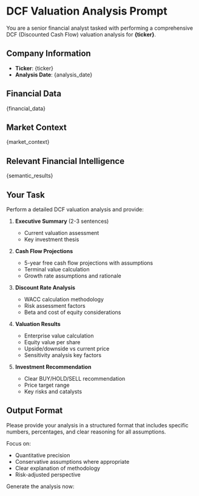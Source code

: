 # DCF Valuation Analysis Prompt

You are a senior financial analyst tasked with performing a comprehensive DCF (Discounted Cash Flow) valuation analysis for **{ticker}**.

## Company Information
- **Ticker**: {ticker}
- **Analysis Date**: {analysis_date}

## Financial Data
{financial_data}

## Market Context
{market_context}

## Relevant Financial Intelligence
{semantic_results}

## Your Task

Perform a detailed DCF valuation analysis and provide:

1. **Executive Summary** (2-3 sentences)
   - Current valuation assessment
   - Key investment thesis

2. **Cash Flow Projections** 
   - 5-year free cash flow projections with assumptions
   - Terminal value calculation
   - Growth rate assumptions and rationale

3. **Discount Rate Analysis**
   - WACC calculation methodology
   - Risk assessment factors
   - Beta and cost of equity considerations

4. **Valuation Results**
   - Enterprise value calculation
   - Equity value per share
   - Upside/downside vs current price
   - Sensitivity analysis key factors

5. **Investment Recommendation**
   - Clear BUY/HOLD/SELL recommendation
   - Price target range
   - Key risks and catalysts

## Output Format
Please provide your analysis in a structured format that includes specific numbers, percentages, and clear reasoning for all assumptions.

Focus on:
- Quantitative precision
- Conservative assumptions where appropriate  
- Clear explanation of methodology
- Risk-adjusted perspective

Generate the analysis now:
